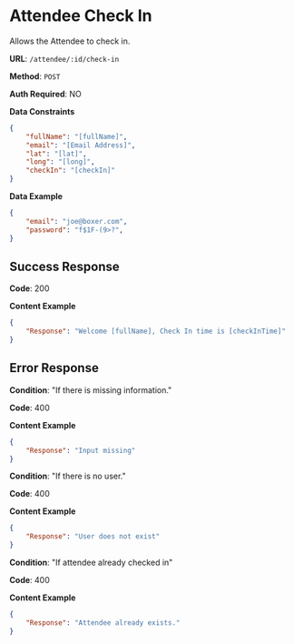 Attendee Check In
 ===
Allows the Attendee to check in.

**URL**: `/attendee/:id/check-in`

**Method**: `POST`

**Auth Required**: NO

**Data Constraints**  

```json
{
    "fullName": "[fullName]",
    "email": "[Email Address]",
    "lat": "[lat]",
    "long": "[long]",
    "checkIn": "[checkIn]"
}
```

**Data Example** 

```json
{
    "email": "joe@boxer.com",
    "password": "f$1F-(9>?",
}
```


Success Response
---
**Code**: 200

**Content Example**
```json
{ 
    "Response": "Welcome [fullName], Check In time is [checkInTime]" 
}
```

Error Response
---
**Condition**: "If there is missing information."

**Code**: 400

**Content Example**
```json
{ 
    "Response": "Input missing" 
}
```

**Condition**: "If there is no user."

**Code**: 400

**Content Example**
```json
{ 
    "Response": "User does not exist" 
}
```

**Condition**: "If attendee already checked in"

**Code**: 400

**Content Example**
```json
{ 
    "Response": "Attendee already exists." 
}
```